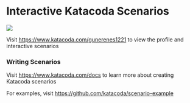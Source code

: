# Interactive Katacoda Scenarios

[![](http://shields.katacoda.com/katacoda/gunerenes1221/count.svg)](https://www.katacoda.com/gunerenes1221 "Get your profile on Katacoda.com")

Visit https://www.katacoda.com/gunerenes1221 to view the profile and interactive scenarios

### Writing Scenarios
Visit https://www.katacoda.com/docs to learn more about creating Katacoda scenarios

For examples, visit https://github.com/katacoda/scenario-example
